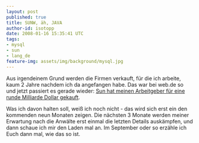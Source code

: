 ```yaml
---
layout: post
published: true
title: SUNW, äh, JAVA
author-id: isotopp
date: 2008-01-16 15:35:41 UTC
tags:
- mysql
- sun
- lang_de
feature-img: assets/img/background/mysql.jpg
---
```


Aus irgendeinem Grund werden die Firmen verkauft, für die ich arbeite, kaum 2 Jahre nachdem ich da angefangen habe.
Das war bei web.de so und jetzt passiert es gerade wieder:
[Sun hat meinen Arbeitgeber für eine runde Milliarde Dollar gekauft](https://www.golem.de/0801/57061.html).

Was ich davon halten soll, weiß ich noch nicht - das wird sich erst ein den kommenden neun Monaten zeigen.
Die nächsten 3 Monate werden meiner Erwartung nach die Anwälte erst einmal die letzten Details auskämpfen, und dann schaue ich mir den Laden mal an. 
Im September oder so erzähle ich Euch dann mal, wie das so ist.
